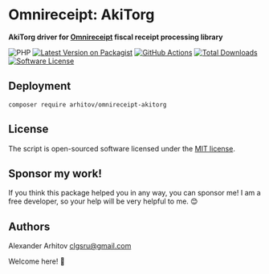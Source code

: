 Omnireceipt: AkiTorg
==============

**AkiTorg driver for [Omnireceipt](https://github.com/omnireceipt/common) fiscal receipt processing library**

![PHP][ico-php-support]
[![Latest Version on Packagist](https://img.shields.io/packagist/v/arhitov/omnireceipt-akitorg.svg)](https://packagist.org/packages/arhitov/omnireceipt-akitorg)
[![GitHub Actions](https://github.com/arhitov/omnireceipt-akitorg/workflows/Tests/badge.svg)](https://github.com/arhitov/omnireceipt-akitorg/actions)
[![Total Downloads](https://img.shields.io/packagist/dt/arhitov/omnireceipt-akitorg.svg)](https://packagist.org/packages/arhitov/omnireceipt-akitorg)
[![Software License][ico-license]][link-license]

## Deployment

```shell
composer require arhitov/omnireceipt-akitorg
```

## License

The script is open-sourced software licensed under the [MIT license][link-license].

## Sponsor my work!

If you think this package helped you in any way, you can sponsor me! I am a free developer, so your help will be very helpful to me. :blush:

## Authors

Alexander Arhitov [clgsru@gmail.com](mailto:clgsru@gmail.com)

Welcome here! :metal:

[link-package]: https://github.com/arhitov/omnireceipt-akitorg
[link-package-issues]: https://github.com/arhitov/omnireceipt-akitorg/issues
[ico-php-support]: https://img.shields.io/badge/PHP-8.1+-blue.svg
[ico-license]: https://img.shields.io/badge/license-MIT-brightgreen.svg
[link-license]: LICENSE